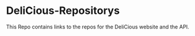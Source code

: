 # DeliCious-Repositorys
This Repo contains links to the repos for the DeliCious website and the API. 
